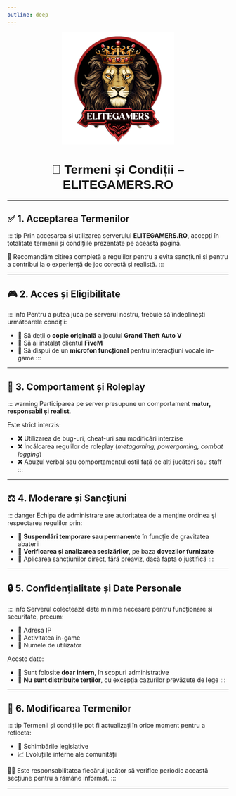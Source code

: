 ```yaml
---
outline: deep
---
```


<img src="../public/elitegamers.png" alt="pozaRegulament" width="256" height="256" style="display: block; margin: 0 auto;">

# <center><span style="font-family: Orbitron, sans-serif;">📜 Termeni și Condiții – ELITEGAMERS.RO</span></center>

---

## ✅ 1. Acceptarea Termenilor

::: tip
Prin accesarea și utilizarea serverului **ELITEGAMERS.RO**, accepți în totalitate termenii și condițiile prezentate pe această pagină.

📌 Recomandăm citirea completă a regulilor pentru a evita sancțiuni și pentru a contribui la o experiență de joc corectă și realistă.
:::

---

## 🎮 2. Acces și Eligibilitate

::: info
Pentru a putea juca pe serverul nostru, trebuie să îndeplinești următoarele condiții:

- 🔹 Să deții o **copie originală** a jocului **Grand Theft Auto V**  
- 🔹 Să ai instalat clientul **FiveM**  
- 🔹 Să dispui de un **microfon funcțional** pentru interacțiuni vocale in-game
:::

---

## 👮 3. Comportament și Roleplay

::: warning
Participarea pe server presupune un comportament **matur, responsabil și realist**.  

Este strict interzis:

- ❌ Utilizarea de bug-uri, cheat-uri sau modificări interzise  
- ❌ Încălcarea regulilor de roleplay (*metagaming, powergaming, combat logging*)  
- ❌ Abuzul verbal sau comportamentul ostil față de alți jucători sau staff
:::

---

## ⚖️ 4. Moderare și Sancțiuni

::: danger
Echipa de administrare are autoritatea de a menține ordinea și respectarea regulilor prin:

- 🔸 **Suspendări temporare sau permanente** în funcție de gravitatea abaterii  
- 🔸 **Verificarea și analizarea sesizărilor**, pe baza **dovezilor furnizate**  
- 🔸 Aplicarea sancțiunilor direct, fără preaviz, dacă fapta o justifică
:::

---

## 🔒 5. Confidențialitate și Date Personale

::: info
Serverul colectează date minime necesare pentru funcționare și securitate, precum:

- 🧾 Adresa IP  
- 🧾 Activitatea in-game  
- 🧾 Numele de utilizator

Aceste date:

- 🔐 Sunt folosite **doar intern**, în scopuri administrative  
- 🚫 **Nu sunt distribuite terților**, cu excepția cazurilor prevăzute de lege
:::

---

## 📌 6. Modificarea Termenilor

::: tip
Termenii și condițiile pot fi actualizați în orice moment pentru a reflecta:

- 🔁 Schimbările legislative  
- 📈 Evoluțiile interne ale comunității

🕵️‍♂️ Este responsabilitatea fiecărui jucător să verifice periodic această secțiune pentru a rămâne informat.
:::

---
